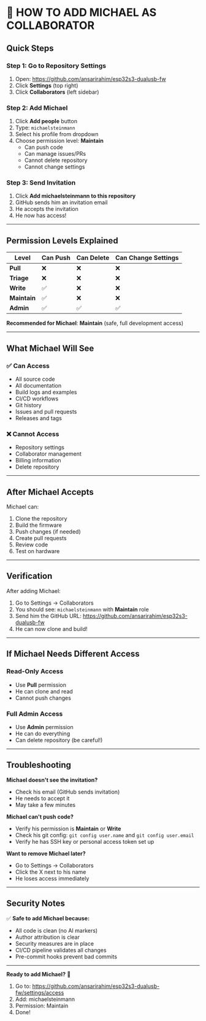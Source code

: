 # 👥 HOW TO ADD MICHAEL AS COLLABORATOR

## Quick Steps

### Step 1: Go to Repository Settings
1. Open: https://github.com/ansarirahim/esp32s3-dualusb-fw
2. Click **Settings** (top right)
3. Click **Collaborators** (left sidebar)

### Step 2: Add Michael
1. Click **Add people** button
2. Type: `michaelsteinmann`
3. Select his profile from dropdown
4. Choose permission level: **Maintain**
   - Can push code
   - Can manage issues/PRs
   - Cannot delete repository
   - Cannot change settings

### Step 3: Send Invitation
1. Click **Add michaelsteinmann to this repository**
2. GitHub sends him an invitation email
3. He accepts the invitation
4. He now has access!

---

## Permission Levels Explained

| Level | Can Push | Can Delete | Can Change Settings |
|-------|----------|-----------|---------------------|
| **Pull** | ❌ | ❌ | ❌ |
| **Triage** | ❌ | ❌ | ❌ |
| **Write** | ✅ | ❌ | ❌ |
| **Maintain** | ✅ | ❌ | ❌ |
| **Admin** | ✅ | ✅ | ✅ |

**Recommended for Michael**: **Maintain** (safe, full development access)

---

## What Michael Will See

### ✅ Can Access
- All source code
- All documentation
- Build logs and examples
- CI/CD workflows
- Git history
- Issues and pull requests
- Releases and tags

### ❌ Cannot Access
- Repository settings
- Collaborator management
- Billing information
- Delete repository

---

## After Michael Accepts

Michael can:
1. Clone the repository
2. Build the firmware
3. Push changes (if needed)
4. Create pull requests
5. Review code
6. Test on hardware

---

## Verification

After adding Michael:
1. Go to Settings → Collaborators
2. You should see: `michaelsteinmann` with **Maintain** role
3. Send him the GitHub URL: https://github.com/ansarirahim/esp32s3-dualusb-fw
4. He can now clone and build!

---

## If Michael Needs Different Access

### Read-Only Access
- Use **Pull** permission
- He can clone and read
- Cannot push changes

### Full Admin Access
- Use **Admin** permission
- He can do everything
- Can delete repository (be careful!)

---

## Troubleshooting

**Michael doesn't see the invitation?**
- Check his email (GitHub sends invitation)
- He needs to accept it
- May take a few minutes

**Michael can't push code?**
- Verify his permission is **Maintain** or **Write**
- Check his git config: `git config user.name` and `git config user.email`
- Verify he has SSH key or personal access token set up

**Want to remove Michael later?**
- Go to Settings → Collaborators
- Click the X next to his name
- He loses access immediately

---

## Security Notes

✅ **Safe to add Michael because:**
- All code is clean (no AI markers)
- Author attribution is clear
- Security measures are in place
- CI/CD pipeline validates all changes
- Pre-commit hooks prevent bad commits

---

**Ready to add Michael?** 🚀

1. Go to: https://github.com/ansarirahim/esp32s3-dualusb-fw/settings/access
2. Add: michaelsteinmann
3. Permission: Maintain
4. Done!

